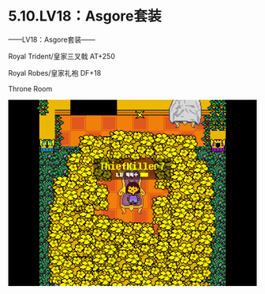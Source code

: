 # 5.10.LV18：Asgore套装



——LV18：Asgore套装——

Royal Trident/皇家三叉戟 AT+250

Royal Robes/皇家礼袍 DF+18

Throne Room

![LV18：Asgore套装](LV18：Asgore套装.png)

